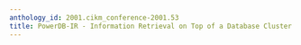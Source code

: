 ```yaml
---
anthology_id: 2001.cikm_conference-2001.53
title: PowerDB-IR - Information Retrieval on Top of a Database Cluster
---
```

